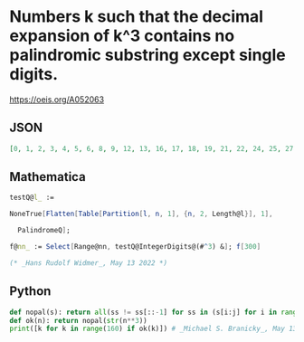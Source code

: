 # Numbers k such that the decimal expansion of k^3 contains no palindromic substring except single digits\.
https://oeis.org/A052063
## JSON
```JSON
[0, 1, 2, 3, 4, 5, 6, 8, 9, 12, 13, 16, 17, 18, 19, 21, 22, 24, 25, 27, 28, 29, 32, 33, 35, 37, 38, 39, 41, 43, 44, 47, 51, 57, 59, 65, 66, 69, 73, 75, 76, 84, 88, 93, 94, 97, 102, 108, 109, 115, 116, 123, 125, 128, 133, 134, 135, 139, 144, 145, 147, 148, 155, 156, 159]
```
## Mathematica
```Mathematica
testQ@l_ :=
```
```Mathematica
NoneTrue[Flatten[Table[Partition[l, n, 1], {n, 2, Length@l}], 1],
```
```Mathematica
  PalindromeQ];
```
```Mathematica
f@nn_ := Select[Range@nn, testQ@IntegerDigits@(#^3) &]; f[300]
```
```Mathematica
(* _Hans Rudolf Widmer_, May 13 2022 *)
```
## Python
```Python
def nopal(s): return all(ss != ss[::-1] for ss in (s[i:j] for i in range(len(s)-1) for j in range(i+2, len(s)+1)))
def ok(n): return nopal(str(n**3))
print([k for k in range(160) if ok(k)]) # _Michael S. Branicky_, May 13 2022
```
